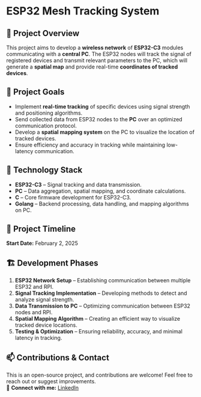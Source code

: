 # **ESP32 Mesh Tracking System**

## 📌 **Project Overview**
This project aims to develop a **wireless network** of **ESP32-C3** modules communicating with a **central PC**. The ESP32 nodes will track the signal of registered devices and transmit relevant parameters to the PC, which will generate a **spatial map** and provide real-time **coordinates of tracked devices**.

## 🚀 **Project Goals**
- Implement **real-time tracking** of specific devices using signal strength and positioning algorithms.
- Send collected data from ESP32 nodes to the **PC** over an optimized communication protocol.
- Develop a **spatial mapping system** on the PC to visualize the location of tracked devices.
- Ensure efficiency and accuracy in tracking while maintaining low-latency communication.

## 🔧 **Technology Stack**
- **ESP32-C3** – Signal tracking and data transmission.
- **PC** – Data aggregation, spatial mapping, and coordinate calculations.
- **C** – Core firmware development for ESP32-C3.
- **Golang** – Backend processing, data handling, and mapping algorithms on PC.

## 📅 **Project Timeline**
**Start Date:** February 2, 2025  

## 🏗 **Development Phases**
1. **ESP32 Network Setup** – Establishing communication between multiple ESP32 and RPI.
2. **Signal Tracking Implementation** – Developing methods to detect and analyze signal strength.
3. **Data Transmission to PC** – Optimizing communication between ESP32 nodes and RPI.
4. **Spatial Mapping Algorithm** – Creating an efficient way to visualize tracked device locations.
5. **Testing & Optimization** – Ensuring reliability, accuracy, and minimal latency in tracking.

## 📫 **Contributions & Contact**
This is an open-source project, and contributions are welcome! Feel free to reach out or suggest improvements.  
🔗 **Connect with me:** [LinkedIn](https://www.linkedin.com/in/grzegorz-globisz/?locale=en_US)
